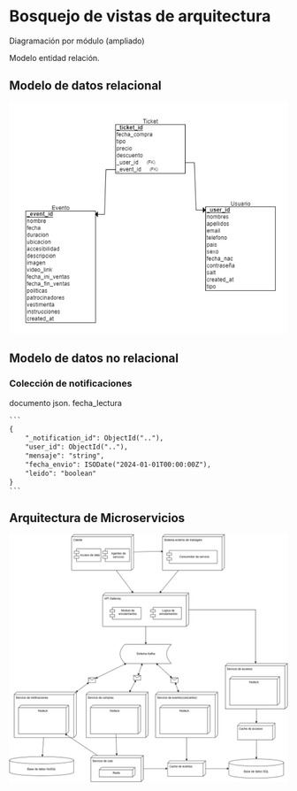 # Bosquejo de vistas de arquitectura

Diagramación por módulo (ampliado)

Modelo entidad relación.
## Modelo de datos relacional

![ModeloDeDatos](/s01-Grupo3-MusicFest/Proyecto/Imagenes/Modelo%20de%20datos%20SQL.png)

## Modelo de datos no relacional

### Colección de notificaciones

documento json.
fecha_lectura

    ```
    {
        "_notification_id": ObjectId(".."),
        "user_id": ObjectId(".."),
        "mensaje": "string",
        "fecha_envio": ISODate("2024-01-01T00:00:00Z"),
        "leido": "boolean"
    }
    ```

## Arquitectura de Microservicios

![ArquitecturaMicroservicios](/s01-Grupo3-MusicFest/Proyecto/Imagenes/Diagramas_iteraciones-Arquitectura%20de%20microservicios%20segunda%20iteracion.drawio.png)